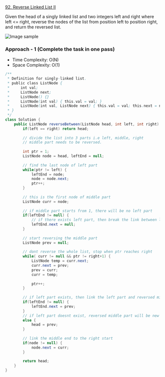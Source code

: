 [92. Reverse Linked List II](https://leetcode.com/problems/reverse-linked-list-ii/)

Given the head of a singly linked list and two integers left and right where left <= right, reverse the nodes of the list from position left to position right, and return the reversed list.

![Image sample](https://assets.leetcode.com/uploads/2021/02/19/rev2ex2.jpg)

### Approach - 1 (Complete the task in one pass)

- Time Complexity: O(N)
- Space Complexity: O(1)

```java
/**
 * Definition for singly-linked list.
 * public class ListNode {
 *     int val;
 *     ListNode next;
 *     ListNode() {}
 *     ListNode(int val) { this.val = val; }
 *     ListNode(int val, ListNode next) { this.val = val; this.next = next; }
 * }
 */
class Solution {
    public ListNode reverseBetween(ListNode head, int left, int right) {
        if(left == right) return head;
        
        // divide the list into 3 parts i.e left, middle, right
        // middle part needs to be reversed.
        
        int ptr = 1;
        ListNode node = head, leftEnd = null;
        
        // find the last node of left part
        while(ptr != left) {
            leftEnd = node;
            node = node.next;
            ptr++;
        }
        
        // this is the first node of middle part
        ListNode curr = node;
        
        // if middle part starts from 1, there will be no left part
        if(leftEnd != null) {
            // if there exists left part, then break the link between left and middle
            leftEnd.next = null;
        }
        
        // start reversing the middle part
        ListNode prev = null;
        
        // dont reverse the whole list, stop when ptr reaches right 
        while( curr != null && ptr != right+1) {
            ListNode temp = curr.next;
            curr.next = prev;
            prev = curr;
            curr = temp;
            
            ptr++;
        }
        
        // if left part exists, then link the left part and reversed middle part
        if(leftEnd != null) {
            leftEnd.next = prev;
        } 
        // if left part doesnt exist, reversed middle part will be new head
        else {
            head = prev;
        }
        
        // link the middle end to the right start
        if(node != null) {
            node.next = curr;
        }
        
        return head;
    }
}
```